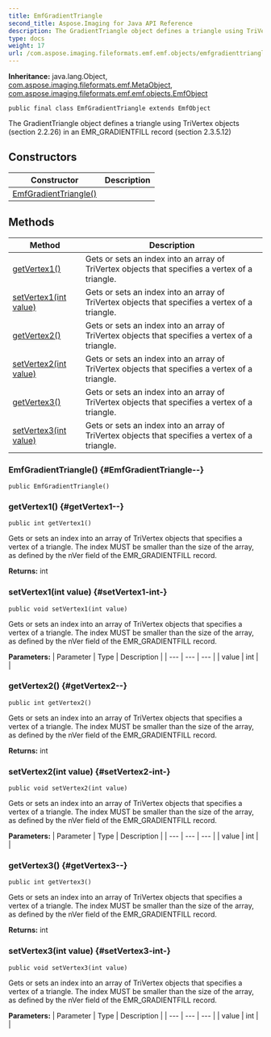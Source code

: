 ```yaml
---
title: EmfGradientTriangle
second_title: Aspose.Imaging for Java API Reference
description: The GradientTriangle object defines a triangle using TriVertex objects section 2.2.26 in an  EMR_GRADIENTFILL record section 2.3.5.12
type: docs
weight: 17
url: /com.aspose.imaging.fileformats.emf.emf.objects/emfgradienttriangle/
---
```

**Inheritance:**
java.lang.Object, [com.aspose.imaging.fileformats.emf.MetaObject](../../com.aspose.imaging.fileformats.emf/metaobject), [com.aspose.imaging.fileformats.emf.emf.objects.EmfObject](../../com.aspose.imaging.fileformats.emf.emf.objects/emfobject)
```
public final class EmfGradientTriangle extends EmfObject
```

The GradientTriangle object defines a triangle using TriVertex objects (section 2.2.26) in an EMR\_GRADIENTFILL record (section 2.3.5.12)
## Constructors

| Constructor | Description |
| --- | --- |
| [EmfGradientTriangle()](#EmfGradientTriangle--) |  |
## Methods

| Method | Description |
| --- | --- |
| [getVertex1()](#getVertex1--) | Gets or sets an index into an array of TriVertex objects that specifies a vertex of a triangle. |
| [setVertex1(int value)](#setVertex1-int-) | Gets or sets an index into an array of TriVertex objects that specifies a vertex of a triangle. |
| [getVertex2()](#getVertex2--) | Gets or sets an index into an array of TriVertex objects that specifies a vertex of a triangle. |
| [setVertex2(int value)](#setVertex2-int-) | Gets or sets an index into an array of TriVertex objects that specifies a vertex of a triangle. |
| [getVertex3()](#getVertex3--) | Gets or sets an index into an array of TriVertex objects that specifies a vertex of a triangle. |
| [setVertex3(int value)](#setVertex3-int-) | Gets or sets an index into an array of TriVertex objects that specifies a vertex of a triangle. |
### EmfGradientTriangle() {#EmfGradientTriangle--}
```
public EmfGradientTriangle()
```


### getVertex1() {#getVertex1--}
```
public int getVertex1()
```


Gets or sets an index into an array of TriVertex objects that specifies a vertex of a triangle. The index MUST be smaller than the size of the array, as defined by the nVer field of the EMR\_GRADIENTFILL record.

**Returns:**
int
### setVertex1(int value) {#setVertex1-int-}
```
public void setVertex1(int value)
```


Gets or sets an index into an array of TriVertex objects that specifies a vertex of a triangle. The index MUST be smaller than the size of the array, as defined by the nVer field of the EMR\_GRADIENTFILL record.

**Parameters:**
| Parameter | Type | Description |
| --- | --- | --- |
| value | int |  |

### getVertex2() {#getVertex2--}
```
public int getVertex2()
```


Gets or sets an index into an array of TriVertex objects that specifies a vertex of a triangle. The index MUST be smaller than the size of the array, as defined by the nVer field of the EMR\_GRADIENTFILL record.

**Returns:**
int
### setVertex2(int value) {#setVertex2-int-}
```
public void setVertex2(int value)
```


Gets or sets an index into an array of TriVertex objects that specifies a vertex of a triangle. The index MUST be smaller than the size of the array, as defined by the nVer field of the EMR\_GRADIENTFILL record.

**Parameters:**
| Parameter | Type | Description |
| --- | --- | --- |
| value | int |  |

### getVertex3() {#getVertex3--}
```
public int getVertex3()
```


Gets or sets an index into an array of TriVertex objects that specifies a vertex of a triangle. The index MUST be smaller than the size of the array, as defined by the nVer field of the EMR\_GRADIENTFILL record.

**Returns:**
int
### setVertex3(int value) {#setVertex3-int-}
```
public void setVertex3(int value)
```


Gets or sets an index into an array of TriVertex objects that specifies a vertex of a triangle. The index MUST be smaller than the size of the array, as defined by the nVer field of the EMR\_GRADIENTFILL record.

**Parameters:**
| Parameter | Type | Description |
| --- | --- | --- |
| value | int |  |

